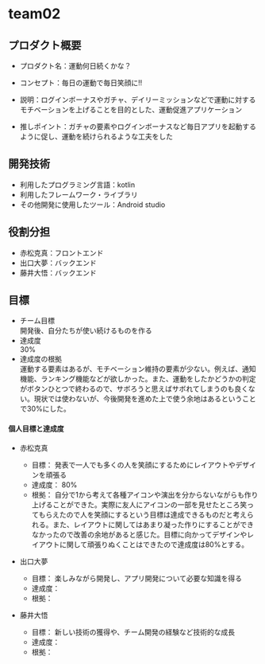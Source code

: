 # team02

## プロダクト概要
- プロダクト名：運動何日続くかな？

- コンセプト：毎日の運動で毎日笑顔に!!

- 説明：ログインボーナスやガチャ、デイリーミッションなどで運動に対するモチベーションを上げることを目的とした、運動促進アプリケーション

- 推しポイント：ガチャの要素やログインボーナスなど毎日アプリを起動するように促し、運動を続けられるような工夫をした

## 開発技術
- 利用したプログラミング言語：kotlin
- 利用したフレームワーク・ライブラリ
- その他開発に使用したツール：Android studio

## 役割分担
- 赤松克真：フロントエンド
- 出口大夢：バックエンド
- 藤井大悟：バックエンド

## 目標
- チーム目標  
開発後、自分たちが使い続けるものを作る  
- 達成度  
30%  
- 達成度の根拠  
運動する要素はあるが、モチベーション維持の要素が少ない。例えば、通知機能、ランキング機能などが欲しかった。また、運動をしたかどうかの判定がボタンひとつで終わるので、サボろうと思えばサボれてしまうのも良くない。現状では使わないが、今後開発を進めた上で使う余地はあるということで30%にした。  



#### 個人目標と達成度
- 赤松克真
  - 目標：  発表で一人でも多くの人を笑顔にするためにレイアウトやデザインを頑張る
  - 達成度： 80%
  - 根拠：  自分で1から考えて各種アイコンや演出を分からないながらも作り上げることができた。実際に友人にアイコンの一部を見せたところ笑ってもらえたので人を笑顔にするという目標は達成できるものだと考えられる。また、レイアウトに関してはあまり凝った作りにすることができなかったので改善の余地があると感じた。目標に向かってデザインやレイアウトに関して頑張りぬくことはできたので達成度は80%とする。
  
- 出口大夢
  - 目標：  楽しみながら開発し、アプリ開発について必要な知識を得る
  - 達成度： 
  - 根拠：  
  
- 藤井大悟
  - 目標：  新しい技術の獲得や、チーム開発の経験など技術的な成長
  - 達成度： 
  - 根拠：  
